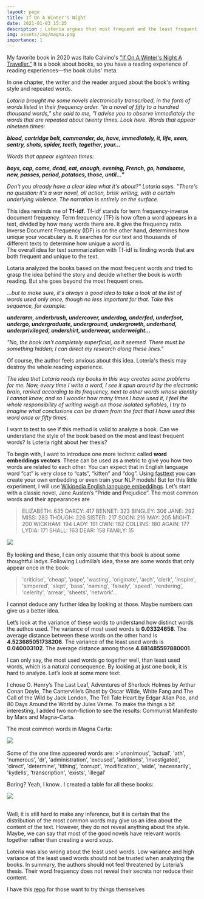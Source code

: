 ```yaml
---
layout: page
title: If On A Winter's Night 
date: 2021-01-03 15:25
description : Loteria argues that most frequent and the least frequent words in a book may reveal style and content of the book. This project dedicateed for her questions with word embeddings.
img: assets/img/magna.png
importance: 1 
---
```


My favorite book in 2020 was Italo Calvino's ["If On A Winter's Night A Traveller."](https://www.goodreads.com/book/show/374233.If_on_a_Winter_s_Night_a_Traveler) It is a book about books, so you have a reading experience of reading experiences—the book clubs' meta. 
 
In one chapter, the writer and the reader argued about the book's writing style and repeated words.  

_Lotaria brought me some novels electronically transcribed, in the form of words listed in their frequency order. "In a novel of fifty to a hundred thousand words," she said to me, "I advise you to observe immediately the words that are repeated about twenty times. Look here. Words that appear nineteen times:_

**_blood, cartridge belt, commander, do, have, immediately, it, life, seen, sentry, shots, spider, teeth, together, your..._**

_Words that appear eighteen times:_ 

**_boys, cap, come, dead, eat, enough, evening, French, go, handsome, new, passes, period, potatoes, those, until..."_**

_Don't you already have a clear idea what it's about?" Lotaria says. "There's no question: it's a war novel, all action, brisk writing, with a certain underlying violence. The narration is entirely on the surface._ 

This idea reminds me of  **Tf-idf**. 
Tf-idf stands for term frequency-inverse document frequency. Term frequency (TF) is how often a word appears in a text, divided by how many words there are.  It give the frequency ratio.  Inverse Document Frequency (IDF) is on the other hand, determines how unique your vocabulary is. It searches for our text and thousands of different texts to determine how unique a word is.  
The overall idea for text summarization with Tf-idf is finding words that are both frequent and unique to the text. 

Lotaria analyzed the books based on the most frequent words and tried to grasp the idea behind the story and decide whether the book is worth reading. But she goes beyond the most frequent ones.

_...but to make sure, it's always a good idea to take a look at the list of words used only once, though no less important for that. Take this sequence, for example:_

_**underarm, underbrush, undercover, underdog, underfed, underfoot, undergo, undergraduate, underground, undergrowth, underhand, underprivileged, undershirt, underwear, underweight...**_

_"No, the book isn't completely superficial, as it seemed. There must be something hidden; I can direct my research along these lines."_

Of course, the author feels anxious about this idea. Loteria's thesis may destroy the whole reading experience.

_The idea that Lotaria reads my books in this way creates some problems for me. Now, every time I write a word, I see it spun around by the electronic brain, ranked according to its frequency, next to other words whose identity I cannot know, and so I wonder how many times I have used it, I feel the whole responsibility of writing weigh on those isolated syllables, I try to imagine what conclusions can be drawn from the fact that I have used this word once or fifty times._

I want to test to see if this method is valid to analyze a book. Can we understand the style of the book based on the most and least frequent words? Is Loteria right about her thesis?

To begin with, I want to introduce one more technic called **word embeddings vectors**. These can be used as a metric to give you how two words are related to each other. You can expect that in English language word “cat” is very close to “cats”, “kitten” and “dog”.  Using [fasttext](https://fasttext.cc/) you can create your own embedding or even train your NLP models! But for this little experiment, I will use [Wikipedia English language embeddings](https://fasttext.cc/docs/en/pretrained-vectors.html). 
Let’s start with a classic novel, Jane Austen’s “Pride and Prejudice”. The most common words and their appearances are 

>ELIZABETH: 635 DARCY: 417 BENNET: 323 BINGLEY: 306 JANE: 292 MISS: 283 THOUGH: 226 SISTER: 217 SOON: 216 MAY: 205 MIGHT: 200 WICKHAM: 194 LADY: 191 OWN: 182 COLLINS: 180 AGAIN: 177 LYDIA: 171 SHALL: 163 DEAR: 158 FAMILY: 15


<div class="row mt-3">
    <div class="col-sm mt-3 mt-md-0">
        <img class="img-fluid rounded z-depth-1" src="{{ '/assets/img/PrideWords.png' | relative_url }}">
    </div>
</div>
<br>
By looking and these, I can only assume that this book is about some thoughtful ladys. Following Ludmilla’s idea, these are some words that only appear once in the book:

>'criticise', 'cheap', 'pope', 'wasting', 'originate', 'arch', 'clerk', 'inspire', 'simpered', 'slept', 'bass', 'naming', 'falsely', 'speed', 'rendering', 'celerity', 'arrear', 'sheets', 'network'...

I cannot deduce any further idea by looking at those. Maybe numbers can give us a better idea. 

Let’s look at the variance of these words to understand how distinct words the authos used. 
The variance of most used words is **0.03324658**. The average distance between these words on the other hand is **4.523685051738206**. 
The variance of the least used words is **0.040003102**. The average distance among those **4.881485597880001**. 

I can only say, the most used words go together well, than least used words, which is a natural consequence. By looking at just one book, it is hard to analyze. Let’s look at some more text:

I chose O. Henry’s The Last Leaf, Adventures of Sherlock Holmes by Arthur Conan Doyle, The Canterville’s Ghost by Oscar Wilde, White Fang and The Call of the Wild by Jack London, The Tell Tale Heart by Edgar Allan Poe, and 80 Days Around the World by Jules Verne. 
To make the things a bit interesting, I added two non-fiction to see the results: Communist Manifesto by Marx and Magna-Carta. 

The most common words in Magna Carta:


<div class="row mt-3">
    <div class="col-sm mt-3 mt-md-0">
        <img class="img-fluid rounded z-depth-1" src="{{ '/assets/img/magna.png' | relative_url }}">
    </div>
</div>


<br>
Some of the one time appeared words are:
>'unanimous', 'actual', 'ath', 'numerous', 'dr', 'administration', 'excused', 'additions', 'investigated', 'direct', 'determine', 'tithing', 'corrupt', 'modification', 'wide', 'necessarily', 'kydells', 'transcription', 'exists', 'illegal'

Boring? Yeah, I know..
I created a table for all these books: 

<div class="row mt-3">
    <div class="col-sm mt-3 mt-md-0">
        <img class="img-fluid rounded z-depth-1" src="{{ '/assets/img/tablebooks.png' | relative_url }}">
    </div>
</div>


<br>


Well, it is still hard to make any inference, but it is certain that the distribution of the most common words may give us an idea about the content of the text. However, they do not reveal anything about the style. Maybe, we can say that most of the good novels have relevant words together rather than creating a word soup. 

Loteria was also wrong about the least used words. Low variance and high variance of the least used words should not be trusted when analyzing the books. 
In summary, the authors should not feel threatened by Loteria’s thesis. Their word frequency does not reveal their secrets nor reduce their content. 

I have this [repo](https://github.com/zehrahayirci/IfOnAWintersNightATraveler) for those want to try things themselves


